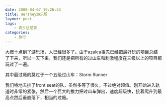```yaml
---
date: 2008-04-07 19:26:53
title: Hershey游乐场
layout: post
tags:
    - 宾夕法尼亚
categories:
    - 旅行
---
```

大概十点到了游乐场，人已经很多了。由于azalea事先已经把最好玩的项目总结了下来，所以一天下来，我们还是把所有的过山车和刺激程度在三级以上的项目都玩过了一遍。

其中最过瘾的莫过于一个五级过山车：Storm Runner

我们特地去排了front seat的队，虽然多等了很久，不过绝对超值。刚开始进入轨道时非常的紧张，然后一个巨大的推力把过山车弹出，速度超级快，接着爬升到最高点然后垂直落下，相当的过瘾。
